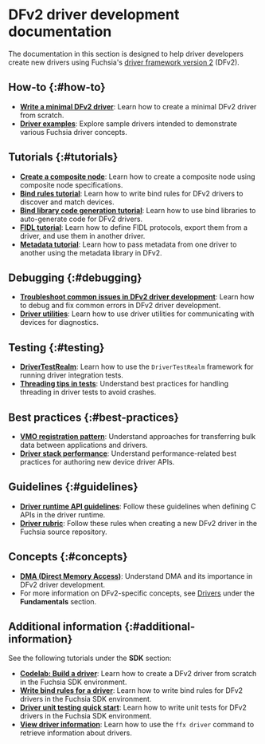 # DFv2 driver development documentation

The documentation in this section is designed to help driver developers create
new drivers using Fuchsia's [driver framework version 2][dfv2] (DFv2).

## How-to {:#how-to}

- [**Write a minimal DFv2 driver**][write-a-minimal-dfv2-driver]: Learn how to
  create a minimal DFv2 driver from scratch.
- [**Driver examples**][driver-examples]: Explore sample drivers intended to
  demonstrate various Fuchsia driver concepts.

## Tutorials {:#tutorials}

- [**Create a composite node**][composite-node]: Learn how to create a
  composite node using composite node specifications.
- [**Bind rules tutorial**][bind-rules-tutorial]: Learn how to write bind rules
  for DFv2 drivers to discover and match devices.
- [**Bind library code generation tutorial**][bind-libraries-codegen]: Learn
  how to use bind libraries to auto-generate code for DFv2 drivers.
- [**FIDL tutorial**][fidl-tutorial]: Learn how to define FIDL protocols,
  export them from a driver, and use them in another driver.
- [**Metadata tutorial**][metadata-tutorial]: Learn how to pass metadata from
  one driver to another using the metadata library in DFv2.

## Debugging {:#debugging}

- [**Troubleshoot common issues in DFv2 driver development**][troubleshoot]:
  Learn how to debug and fix common errors in DFv2 driver development.
- [**Driver utilities**][driver-utils]: Learn how to use driver utilities for
  communicating with devices for diagnostics.

## Testing {:#testing}

- [**DriverTestRealm**][driver-test-realm]: Learn how to use the
  `DriverTestRealm` framework for running driver integration tests.
- [**Threading tips in tests**][treading-tips]: Understand best practices for
  handling threading in driver tests to avoid crashes.

## Best practices {:#best-practices}

- [**VMO registration pattern**][vmo-pattern]: Understand approaches for
  transferring bulk data between applications and drivers.
- [**Driver stack performance**][driver-stack-performance]: Understand
  performance-related best practices for authoring new device driver APIs.

## Guidelines {:#guidelines}

- [**Driver runtime API guidelines**][driver-runtime-api]: Follow these
  guidelines when defining C APIs in the driver runtime.
- [**Driver rubric**][driver-rubric]: Follow these rules when creating a
  new DFv2 driver in the Fuchsia source repository.

## Concepts {:#concepts}

- [**DMA (Direct Memory Access)**][dma]: Understand DMA and its importance in
  DFv2 driver development.
- For more information on DFv2-specific concepts, see [Drivers][dfv2]
  under the **Fundamentals** section.

## Additional information {:#additional-information}

See the following tutorials under the **SDK** section:

- [**Codelab: Build a driver**][driver-codelab]: Learn how to create a DFv2
  driver from scratch in the Fuchsia SDK environment.
- [**Write bind rules for a driver**][write-bind-rules]: Learn how to write
  bind rules for DFv2 drivers in the Fuchsia SDK environment.
- [**Driver unit testing quick start**][driver-unit-testing]: Learn how to
  write unit tests for DFv2 drivers in the Fuchsia SDK environment.
- [**View driver information**][view-driver-info]: Learn how to use the
  `ffx driver` command to retrieve information about drivers.

<!-- Reference links -->

[dfv2]: /docs/concepts/drivers/README.md
[write-a-minimal-dfv2-driver]: /docs/development/drivers/developer_guide/write-a-minimal-dfv2-driver.md
[driver-examples]: /docs/development/drivers/developer_guide/driver-examples.md
[composite-node]: /docs/development/drivers/developer_guide/create-a-composite-node.md
[fidl-tutorial]: /docs/development/drivers/tutorials/fidl-tutorial.md
[bind-rules-tutorial]: /docs/development/drivers/tutorials/bind-rules-tutorial.md
[bind-libraries-codegen]: /docs/development/drivers/tutorials/bind-libraries-codegen.md
[metadata-tutorial]: /docs/development/drivers/tutorials/metadata-tutorial.md
[troubleshoot]: /docs/development/drivers/developer_guide/troubleshoot-common-issues.md
[driver-utils]: /docs/development/drivers/diagnostics/driver-utils.md
[driver-test-realm]: /docs/development/drivers/testing/driver_test_realm.md
[treading-tips]: /docs/development/drivers/testing/threading-tips-in-tests.md
[vmo-pattern]: /docs/development/drivers/best_practices/vmo-registration-pattern.md
[driver-stack-performance]: /docs/development/drivers/best_practices/driver_stack_performance.md
[driver-runtime-api]: /docs/development/drivers/developer_guide/driver-runtime-api-guidelines.md
[driver-rubric]: /docs/development/drivers/developer_guide/rubric.md
[dma]: /docs/development/drivers/concepts/driver_development/dma.md
[driver-codelab]: /docs/development/drivers/tutorials/sdk_build_driver/introduction.md
[write-bind-rules]: /docs/development/sdk/write-bind-rules-for-driver.md
[driver-unit-testing]: /docs/development/sdk/driver-testing/driver-unit-testing-quick-start.md
[view-driver-info]: /docs/development/tools/ffx/workflows/view-driver-information.md
